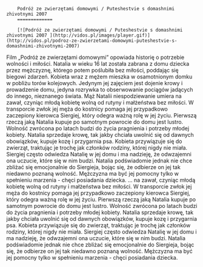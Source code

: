 
        Podróż ze zwierzętami domowymi / Puteshestvie s domashnimi zhivotnymi 2007 
        =============
        
        [![Podróż ze zwierzętami domowymi / Puteshestvie s domashnimi zhivotnymi 2007 ](http://vidos.pl/images/player.gif)](http://vidos.pl/podroz-ze-zwierzetami-domowymi-puteshestvie-s-domashnimi-zhivotnymi-2007)
        
        
 Film „Podróż ze zwierzętami domowymi” opowiada historię o potrzebie wolności i miłości. Natalia w wieku 16 lat została zabrana z domu dziecka przez mężczyznę, którego potem poślubiła bez miłości, poddając się biegowi zdarzeń. Kobieta wraz z mężem mieszka w osamotnionym domku w pobliżu torów kolejowych. Jedynym jej zajęciem jest dojenie krowy i prowadzenie domu, jedyna rozrywka to obserwowanie pociągów jadących do innego, nieznanego świata. Mąż Natalii niespodziewanie umiera na zawał, czyniąc młodą kobietę wolną od rutyny i małżeństwa bez miłości. W transporcie zwłok jej męża do kostnicy pomaga jej przypadkowo zaczepiony kierowca Siergiej, który odegra ważną rolę w jej życiu. Pierwszą rzeczą jaką Natalia kupuje po samotnym powrocie do domu jest lustro. Wolność zwrócona po latach budzi do życia pragnienia i potrzeby młodej kobiety. Natalia sprzedaje krowę, tak jakby chciała uwolnić się od dawnych obowiązków, kupuje kozę i przygarnia psa. Kobieta przywiązuje się do zwierząt, traktując je trochę jak członków rodziny, której nigdy nie miała. Siergiej często odwiedza Natalię w jej domu i ma nadzieję, że odwzajemni ona uczucie, które się w nim budzi. Natalia podświadomie jednak nie chce zbliżać się emocjonalnie do Siergieja, bojąc się, że odbierze on jej tak niedawno poznaną wolność. Mężczyzna ma być jej pomocny tylko w spełnieniu marzenia - chęci posiadania dziecka.  ... na zawał, czyniąc młodą kobietę wolną od rutyny i małżeństwa bez miłości. W transporcie zwłok jej męża do kostnicy pomaga jej przypadkowo zaczepiony kierowca Siergiej, który odegra ważną rolę w jej życiu. Pierwszą rzeczą jaką Natalia kupuje po samotnym powrocie do domu jest lustro. Wolność zwrócona po latach budzi do życia pragnienia i potrzeby młodej kobiety. Natalia sprzedaje krowę, tak jakby chciała uwolnić się od dawnych obowiązków, kupuje kozę i przygarnia psa. Kobieta przywiązuje się do zwierząt, traktując je trochę jak członków rodziny, której nigdy nie miała. Siergiej często odwiedza Natalię w jej domu i ma nadzieję, że odwzajemni ona uczucie, które się w nim budzi. Natalia podświadomie jednak nie chce zbliżać się emocjonalnie do Siergieja, bojąc się, że odbierze on jej tak niedawno poznaną wolność. Mężczyzna ma być jej pomocny tylko w spełnieniu marzenia - chęci posiadania dziecka.
    
